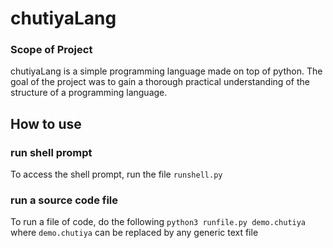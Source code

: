 # chutiyaLang
### Scope of Project
chutiyaLang is a simple programming language made on top of python. The goal of the project was to gain a thorough practical understanding of the structure of a programming language.
## How to use
### run shell prompt
To access the shell prompt, run the file `runshell.py`
### run a source code file
To run a file of code, do the following
`python3 runfile.py demo.chutiya`
where `demo.chutiya` can be replaced by any generic text file
